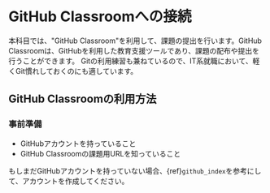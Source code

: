 # GitHub Classroomへの接続

本科目では、"GitHub Classroom"を利用して、課題の提出を行います。GitHub Classroomは、GitHubを利用した教育支援ツールであり、課題の配布や提出を行うことができます。
Gitの利用練習も兼ねているので、IT系就職において、軽くGit慣れしておくのにも適しています。

## GitHub Classroomの利用方法

### 事前準備

* GitHubアカウントを持っていること
* GitHub Classroomの課題用URLを知っていること

もしまだGitHubアカウントを持っていない場合、{ref}`github_index`を参考にして、アカウントを作成してください。
